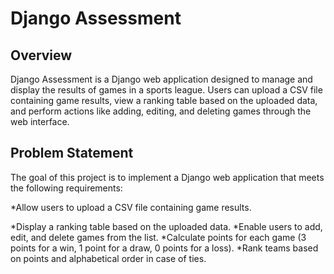 <strong><h1>Django Assessment</h1></strong>

<strong><h2>Overview</h2></strong>

Django Assessment is a Django web application designed to manage and display the results of games in a sports league. Users can upload a CSV file containing game results, view a ranking table based on the uploaded data, and perform actions like adding, editing, and deleting games through the web interface.

<strong><h2> Problem Statement </h2></strong>
The goal of this project is to implement a Django web application that meets the following requirements:

*Allow users to upload a CSV file containing game results.

*Display a ranking table based on the uploaded data.
*Enable users to add, edit, and delete games from the list.
*Calculate points for each game (3 points for a win, 1 point for a draw, 0 points for a loss).
*Rank teams based on points and alphabetical order in case of ties.
